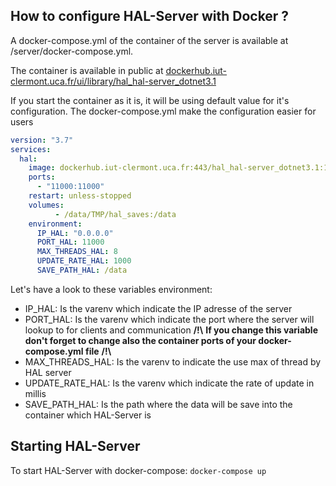 ## How to configure HAL-Server with Docker ?

A docker-compose.yml of the container of the server is available at /server/docker-compose.yml.

The container is available in public at [dockerhub.iut-clermont.uca.fr/ui/library/hal\_hal-server\_dotnet3.1](https://dockerhub.iut-clermont.uca.fr/ui/library/hal\_hal-server\_dotnet3.1)

If you start the container as it is, it will be using default value for it's configuration.
The docker-compose.yml make the configuration easier for users

```yaml
version: "3.7"
services:
  hal:
    image: dockerhub.iut-clermont.uca.fr:443/hal_hal-server_dotnet3.1:1.0
    ports:
      - "11000:11000"
    restart: unless-stopped
    volumes:
          - /data/TMP/hal_saves:/data
    environment:
      IP_HAL: "0.0.0.0"
      PORT_HAL: 11000
      MAX_THREADS_HAL: 8
      UPDATE_RATE_HAL: 1000
      SAVE_PATH_HAL: /data
```

Let's have a look to these variables environment:
 - IP\_HAL: Is the varenv which indicate the IP adresse of the server
 - PORT\_HAL: Is the varenv which indicate the port where the server will lookup to for clients and communication __/!\\__ **If you change this variable don't forget to change also the container ports of your docker-compose.yml file** __/!\\__
 - MAX\_THREADS\_HAL: Is the varenv to indicate the use max of thread by HAL server
 - UPDATE\_RATE\_HAL: Is the varenv which indicate the rate of update in millis
 - SAVE\_PATH\_HAL: Is the path where the data will be save into the container which HAL-Server is

## Starting HAL-Server

To start HAL-Server with docker-compose: `docker-compose up`
